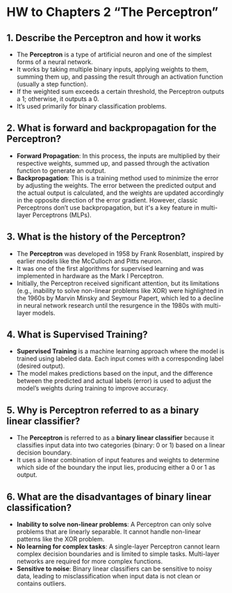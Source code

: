 # HW to Chapters 2 “The Perceptron”

## 1. Describe the Perceptron and how it works
- The **Perceptron** is a type of artificial neuron and one of the simplest forms of a neural network. 
- It works by taking multiple binary inputs, applying weights to them, summing them up, and passing the result through an activation function (usually a step function). 
- If the weighted sum exceeds a certain threshold, the Perceptron outputs a 1; otherwise, it outputs a 0.
- It’s used primarily for binary classification problems.

## 2. What is forward and backpropagation for the Perceptron?
- **Forward Propagation**: In this process, the inputs are multiplied by their respective weights, summed up, and passed through the activation function to generate an output. 
- **Backpropagation**: This is a training method used to minimize the error by adjusting the weights. The error between the predicted output and the actual output is calculated, and the weights are updated accordingly in the opposite direction of the error gradient. However, classic Perceptrons don’t use backpropagation, but it's a key feature in multi-layer Perceptrons (MLPs).

## 3. What is the history of the Perceptron?
- The **Perceptron** was developed in 1958 by Frank Rosenblatt, inspired by earlier models like the McCulloch and Pitts neuron.
- It was one of the first algorithms for supervised learning and was implemented in hardware as the Mark I Perceptron.
- Initially, the Perceptron received significant attention, but its limitations (e.g., inability to solve non-linear problems like XOR) were highlighted in the 1960s by Marvin Minsky and Seymour Papert, which led to a decline in neural network research until the resurgence in the 1980s with multi-layer models.

## 4. What is Supervised Training?
- **Supervised Training** is a machine learning approach where the model is trained using labeled data. Each input comes with a corresponding label (desired output).
- The model makes predictions based on the input, and the difference between the predicted and actual labels (error) is used to adjust the model’s weights during training to improve accuracy.

## 5. Why is Perceptron referred to as a binary linear classifier?
- The **Perceptron** is referred to as a **binary linear classifier** because it classifies input data into two categories (binary: 0 or 1) based on a linear decision boundary.
- It uses a linear combination of input features and weights to determine which side of the boundary the input lies, producing either a 0 or 1 as output.

## 6. What are the disadvantages of binary linear classification?
- **Inability to solve non-linear problems**: A Perceptron can only solve problems that are linearly separable. It cannot handle non-linear patterns like the XOR problem.
- **No learning for complex tasks**: A single-layer Perceptron cannot learn complex decision boundaries and is limited to simple tasks. Multi-layer networks are required for more complex functions.
- **Sensitive to noise**: Binary linear classifiers can be sensitive to noisy data, leading to misclassification when input data is not clean or contains outliers.
